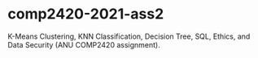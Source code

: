 # comp2420-2021-ass2

K-Means Clustering, KNN Classification, Decision Tree, SQL, Ethics, and Data Security (ANU COMP2420 assignment).
